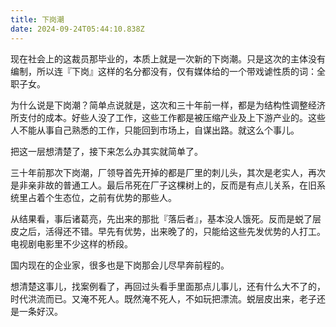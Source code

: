 ```yaml
---
title: 下岗潮
date: 2024-09-24T05:44:10.838Z
---
```


现在社会上的这裁员那毕业的，本质上就是一次新的下岗潮。只是这次的主体没有编制，所以连『下岗』这样的名分都没有，仅有媒体给的一个带戏谑性质的词：全职子女。

为什么说是下岗潮？简单点说就是，这次和三十年前一样，都是为结构性调整经济所支付的成本。好些人没了工作，这些工作都是被压缩产业及上下游产业的。这些人不能从事自己熟悉的工作，只能回到市场上，自谋出路。就这么个事儿。

把这一层想清楚了，接下来怎么办其实就简单了。

三十年前那次下岗潮，厂领导首先开掉的都是厂里的刺儿头，其次是老实人，再次是非亲非故的普通工人。最后吊死在厂子这棵树上的，反而是有点儿关系，在旧系统里占着个生态位，之前有优势的那些人。

从结果看，事后诸葛亮，先出来的那批『落后者』，基本没人饿死。反而是蜕了层皮之后，活得还不错。早先有优势，出来晚了的，只能给这些先发优势的人打工。电视剧电影里不少这样的桥段。

国内现在的企业家，很多也是下岗那会儿尽早奔前程的。

想清楚这事儿，找案例看了，再回过头看手里面那点儿事儿，还有什么大不了的，时代洪流而已。又淹不死人。既然淹不死人，不如玩把漂流。蜕层皮出来，老子还是一条好汉。